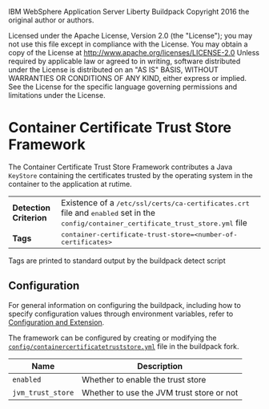 
IBM WebSphere Application Server Liberty Buildpack
Copyright 2016 the original author or authors.

Licensed under the Apache License, Version 2.0 (the "License");
you may not use this file except in compliance with the License.
You may obtain a copy of the License at
     http://www.apache.org/licenses/LICENSE-2.0
Unless required by applicable law or agreed to in writing, software
distributed under the License is distributed on an "AS IS" BASIS,
WITHOUT WARRANTIES OR CONDITIONS OF ANY KIND, either express or implied.
See the License for the specific language governing permissions and
limitations under the License.

# Container Certificate Trust Store Framework
The Container Certificate Trust Store Framework contributes a Java `KeyStore` containing the certificates trusted by the operating system in the container to the application at rutime.

<table>
  <tr>
    <td><strong>Detection Criterion</strong></td>
    <td>Existence of a <tt>/etc/ssl/certs/ca-certificates.crt</tt> file and <tt>enabled</tt> set in the <tt>config/container_certificate_trust_store.yml</tt> file</td>
  </tr>
  <tr>
    <td><strong>Tags</strong></td>
    <td><tt>container-certificate-trust-store=&lt;number-of-certificates&gt;</tt></td>
  </tr>
</table>
Tags are printed to standard output by the buildpack detect script

## Configuration
For general information on configuring the buildpack, including how to specify configuration values through environment variables, refer to [Configuration and Extension][].

The framework can be configured by creating or modifying the [`config/containercertificatetruststore.yml`][] file in the buildpack fork.

| Name | Description
| ---- | -----------
| `enabled` | Whether to enable the trust store
| `jvm_trust_store` | Whether to use the JVM trust store or not

[`config/containercertificatetruststore.yml`]: ../config/containercertificatetruststore.yml
[Configuration and Extension]: ../README.md#configuration-and-extension
